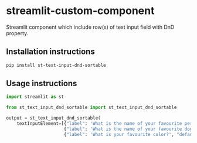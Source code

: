 # streamlit-custom-component

Streamlit component which include row(s) of text input field with DnD property.

## Installation instructions

```sh
pip install st-text-input-dnd-sortable
```

## Usage instructions

```python
import streamlit as st

from st_text_input_dnd_sortable import st_text_input_dnd_sortable

output = st_text_input_dnd_sortable(
    textInputElement=[{"label": 'What is the name of your favourite person?', "default_value": "", "placeholder": "Joey"},
                      {"label": 'What is the name of your favourite dog?', "default_value": "", "placeholder": "Miyu"},
                      {"label": 'What is your favourite color?', "default_value": "", "placeholder": "Green"}])
```